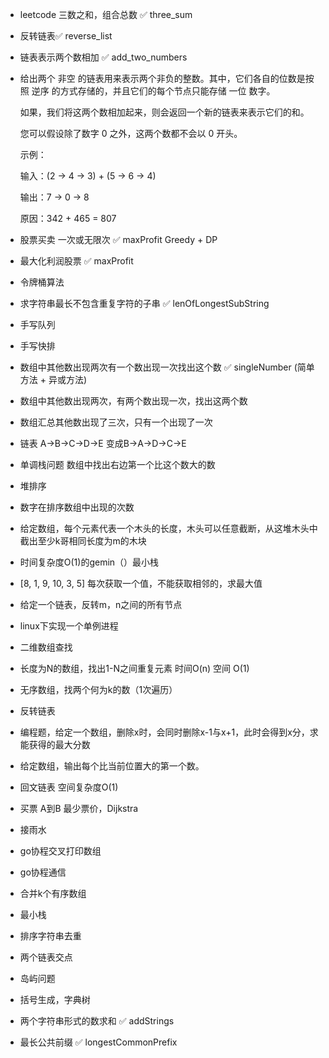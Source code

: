 - leetcode 三数之和，组合总数 ✅ three_sum

- 反转链表✅ reverse_list

- 链表表示两个数相加 ✅ add_two_numbers

- 给出两个 非空 的链表用来表示两个非负的整数。其中，它们各自的位数是按照 逆序 的方式存储的，并且它们的每个节点只能存储 一位 数字。

  如果，我们将这两个数相加起来，则会返回一个新的链表来表示它们的和。

  您可以假设除了数字 0 之外，这两个数都不会以 0 开头。

  示例：

  输入：(2 -> 4 -> 3) + (5 -> 6 -> 4)

  输出：7 -> 0 -> 8

  原因：342 + 465 = 807

- 股票买卖 一次或无限次 ✅ maxProfit Greedy + DP

- 最大化利润股票 ✅ maxProfit

- 令牌桶算法 

- 求字符串最长不包含重复字符的子串 ✅ lenOfLongestSubString

- 手写队列

- 手写快排

- 数组中其他数出现两次有一个数出现一次找出这个数  ✅ singleNumber (简单方法 + 异或方法)

- 数组中其他数出现两次，有两个数出现一次，找出这两个数

- 数组汇总其他数出现了三次，只有一个出现了一次

- 链表 A->B->C->D->E 变成B->A->D->C->E

- 单调栈问题 数组中找出右边第一个比这个数大的数

- 堆排序

- 数字在排序数组中出现的次数

- 给定数组，每个元素代表一个木头的长度，木头可以任意截断，从这堆木头中截出至少k哥相同长度为m的木块

- 时间复杂度O(1)的gemin（）最小栈

-  [8, 1, 9, 10, 3, 5] 每次获取一个值，不能获取相邻的，求最大值

- 给定一个链表，反转m，n之间的所有节点

- linux下实现一个单例进程

- 二维数组查找

- 长度为N的数组，找出1-N之间重复元素 时间O(n) 空间 O(1)

- 无序数组，找两个何为k的数（1次遍历）

- 反转链表

- 编程题，给定一个数组，删除x时，会同时删除x-1与x+1，此时会得到x分，求能获得的最大分数

- 给定数组，输出每个比当前位置大的第一个数。

- 回文链表 空间复杂度O(1)

- 买票 A到B 最少票价，Dijkstra

- 接雨水

- go协程交叉打印数组

- go协程通信

- 合并k个有序数组

- 最小栈

- 排序字符串去重

- 两个链表交点

- 岛屿问题

- 括号生成，字典树

- 两个字符串形式的数求和  ✅ addStrings

- 最长公共前缀 ✅ longestCommonPrefix